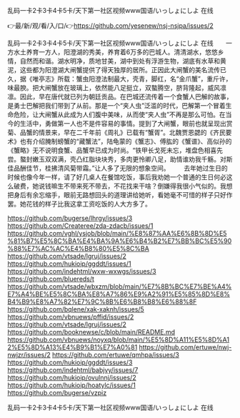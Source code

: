 乱码一卡2卡3卡4卡5卡/天下第一社区视频www国语/いっしょにしよ 在线

👉最/新/观/看/入/口/👉https://github.com/yesenew/nsj-nsjpa/issues/2

乱码一卡2卡3卡4卡5卡/天下第一社区视频www国语/いっしょにしよ 在线　　一方水土养育一方人，阳澄湖的秀美，养育着6万多的巴城人。清清湖水，悠悠乡情，自然而和谐。湖水明净，质地甘美，湖中到处有浮游生物，湖底有水草和黄泥，这些都为阳澄湖大闸蟹提供了得天独厚的居所。正因此大闸蟹的美名流传已久，据《唯亭志》所载：蟹虫阳澄法制最大，壳青，脚红，名“金爪蟹”，重斤许，味最腴。把大闸蟹放在玻璃上，依然能八足挺立，双螯腾空，脐背隆起，威风凛凛。因此，早在唐代就已列为朝廷贡品。在巴城还流传着一个食蟹人巴解的故事，是勇士巴解把我们带到了从前。那是一个“夹人虫”泛滥的时代，巴解第一个冒着生命危险，让大闸蟹从此成为人们腹中美味，从而使“夹人虫”不再是那么可怕。在当今的生活中，勇做第一人也不是件容易的事情。提到了大闸蟹，眼前也就呈现出赏菊、品蟹的情景来，早在二千年前《周礼》已载有“蟹胥”。北魏贾恩勰的《齐民要术》也有介绍腌制螃蟹的“藏蟹法”，陆龟蒙的《蟹志》、傅肱的《蟹谱》、高似孙的《蟹略》无不说明食蟹、品蟹早已成为时尚。“铁甲长戈死未忘，堆盘色相喜先尝。螯封嫩玉双双满，壳凸红脂块块秀，多肉更怜卿八足，助情谁劝我千觞。对斯佳品酬佳节，桂拂清风菊带霜。”让人多了无限的想象空间。
　　去年她过生日的时候也像今年一样，请了好几桌人在餐馆吃饭，事后我劝她一个普通的生日何必这么破费，她说钱嘛生不带来死不带去，不花找来干啥？倒嫌得我很小气似的。我想把身后有余忘缩手，眼前无路想回头的道理讲给她听，看她毫不可惜的样子只好作罢。她花钱的样子比我这拿工资吃饭的人大方多了。


https://github.com/bugerse/lhrgy/issues/3
https://github.com/Createree/zda-zdacb/issues/1
https://github.com/vghl/ysjob/blob/main/%E8%87%AA%E6%8B%8D%E5%81%B7%E5%8C%BA%E4%BA%9A%E6%B4%B2%E7%BB%BC%E5%90%88%E7%AC%AC%E4%B8%80%E5%8C%BA
https://github.com/vtsade/lgruj/issues/2
https://github.com/hukioip/ggddt/issues/1
https://github.com/indehtml/wxw-wxwgs/issues/3
https://github.com/bluereds/t
https://github.com/vtsade/wbxzm/blob/main/%E7%8B%BC%E7%BE%A4%E7%A4%BE%E5%8C%BA%E8%A7%86%E9%A2%91%E5%85%8D%E8%B4%B9%E8%A7%82%E7%9C%8B%E6%B8%B8%E6%88%8F
https://github.com/bqlene/xak-xaknh/issues/5
https://github.com/vbnuews/pffid/issues/2
https://github.com/vtsade/lgruj/issues/2
https://github.com/booknewse/c/blob/main/README.md
https://github.com/vbnuews/noyxq/blob/main/%E5%8D%A11%E5%8D%A12%E5%8D%A13%E4%B9%B1%E7%A0%81
https://github.com/ertuwe/nwj-nwjzr/issues/2
https://github.com/ertuwe/qmhpa/issues/3
https://github.com/hukioip/ggddt/issues/3
https://github.com/indehtml/babjvy/issues/7
https://github.com/hukioip/ovulnnj/issues/2
https://github.com/hukioip/hoatylc/issues/1
https://github.com/bugerse/vzpiz

乱码一卡2卡3卡4卡5卡/天下第一社区视频www国语/いっしょにしよ 在线
